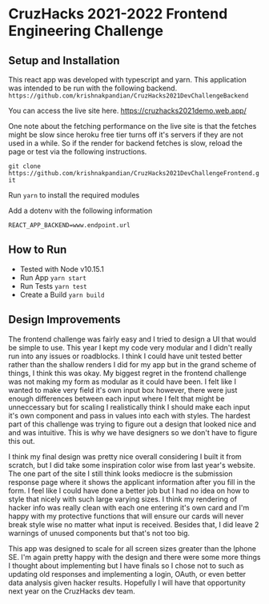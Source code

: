 # CruzHacks 2021-2022 Frontend Engineering Challenge
## Setup and Installation

This react app was developed with typescript and yarn.
This application was intended to be run with the following backend.
`https://github.com/krishnakpandian/CruzHacks2021DevChallengeBackend`

You can access the live site here.
https://cruzhacks2021demo.web.app/

One note about the fetching performance on the live site is that the fetches might be slow since heroku free tier turns off it's servers if they are not used in a while. So if the render for backend fetches is slow, reload the page or test via the following instructions.

`git clone https://github.com/krishnakpandian/CruzHacks2021DevChallengeFrontend.git`

Run `yarn` to install the required modules

Add a dotenv with the following information
```  
REACT_APP_BACKEND=www.endpoint.url
```

## How to Run
   * Tested with Node v10.15.1
   * Run App `yarn start`
   * Run Tests `yarn test`
   * Create a Build `yarn build`

## Design Improvements
The frontend challenge was fairly easy and I tried to design a UI that would be simple to use. This year I kept my code very modular and I didn't really run into any issues or roadblocks. I think I could have unit tested better rather than the shallow renders I did for my app but in the grand scheme of things, I think this was okay. My biggest regret in the frontend challenge was not making my form as modular as it could have been. I felt like I wanted to make very field it's own input box however, there were just enough differences between each input  where I felt that might be unneccessary but for scaling I realistically think I should make each input it's own component and pass in values into each with styles. The hardest part of this challenge was trying to figure out a design that looked nice and and was intuitive. This is why we have designers so we don't have to figure this out. 

I think my final design was pretty nice overall considering I built it from scratch, but I did take some inspiration color wise from last year's website. The one part of the site I still think looks mediocre is the submission response page where it shows the applicant information after you fill in the form. I feel like I could have done a better job but I had no idea on how to style that nicely with such large varying sizes. I think my rendering of hacker info was really clean with each one entering it's own card and I'm happy with my protective functions that will ensure our cards will never break style wise no matter what input is received. Besides that, I did leave 2 warnings of unused components but that's not too big. 

This app was designed to scale for all screen sizes greater than the Iphone SE. I'm again pretty happy with the design and there were some more things I thought about implementing but I have finals so I chose not to such as updating old responses and implementing a login, OAuth, or even better data analysis given hacker results. Hopefully I will have that opportunity next year on the CruzHacks dev team.
